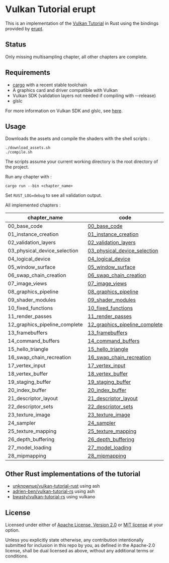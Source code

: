 # Vulkan Tutorial erupt

This is an implementation of the [Vulkan Tutorial](https://vulkan-tutorial.com) in Rust using the bindings provided
by [erupt](https://lib.rs/crates/erupt).

## Status

Only missing multisampling chapter, all other chapters are complete.

## Requirements

- [cargo](https://www.rust-lang.org/learn/get-started) with a recent stable toolchain
- A graphics card and driver compatible with Vulkan
- Vulkan SDK (validation layers not needed if compiling with --release)
- glslc

For more information on Vulkan SDK and glslc, see [here](https://vulkan-tutorial.com/Development_environment).

## Usage

Downloads the assets and compile the shaders with the shell scripts :

```shell
./download_assets.sh
./compile.sh
```

The scripts assume your current working directory is the root directory of the project.

Run any chapter with :

```shell
cargo run --bin <chapter_name>
```

Set `RUST_LOG=debug` to see all validation output.

All implemented chapters :

chapter_name | code | reference
-------------|------|----------
00_base_code | [00_base_code](src/bin/00_base_code) | [Link](https://vulkan-tutorial.com/Drawing_a_triangle/Setup/Base_code)
01_instance_creation | [01_instance_creation](src/bin/01_instance_creation) | [Link](https://vulkan-tutorial.com/Drawing_a_triangle/Setup/Instance)
02_validation_layers | [02_validation_layers](src/bin/02_validation_layers) | [Link](https://vulkan-tutorial.com/Drawing_a_triangle/Setup/Validation_layers)
03_physical_device_selection | [03_physical_device_selection](src/bin/03_physical_device_selection) | [Link](https://vulkan-tutorial.com/Drawing_a_triangle/Setup/Physical_devices_and_queue_families)
04_logical_device | [04_logical_device](src/bin/04_logical_device) | [Link](https://vulkan-tutorial.com/Drawing_a_triangle/Setup/Logical_device_and_queues)
05_window_surface | [05_window_surface](src/bin/05_window_surface) | [Link](https://vulkan-tutorial.com/Drawing_a_triangle/Presentation/Window_surface)
06_swap_chain_creation | [06_swap_chain_creation](src/bin/06_swap_chain_creation) | [Link](https://vulkan-tutorial.com/Drawing_a_triangle/Presentation/Swap_chain)
07_image_views | [07_image_views](src/bin/07_image_views) | [Link](https://vulkan-tutorial.com/Drawing_a_triangle/Presentation/Image_views)
08_graphics_pipeline | [08_graphics_pipeline](src/bin/08_graphics_pipeline) | [Link](https://vulkan-tutorial.com/Drawing_a_triangle/Graphics_pipeline_basics/Introduction)
09_shader_modules | [09_shader_modules](src/bin/09_shader_modules) | [Link](https://vulkan-tutorial.com/Drawing_a_triangle/Graphics_pipeline_basics/Shader_modules)
10_fixed_functions | [10_fixed_functions](src/bin/10_fixed_functions) | [Link](https://vulkan-tutorial.com/Drawing_a_triangle/Graphics_pipeline_basics/Fixed_functions)
11_render_passes | [11_render_passes](src/bin/11_render_passes) | [Link](https://vulkan-tutorial.com/Drawing_a_triangle/Graphics_pipeline_basics/Render_passes)
12_graphics_pipeline_complete | [12_graphics_pipeline_complete](src/bin/12_graphics_pipeline_complete) | [Link](https://vulkan-tutorial.com/Drawing_a_triangle/Graphics_pipeline_basics/Conclusion)
13_framebuffers | [13_framebuffers](src/bin/13_framebuffers) | [Link](https://vulkan-tutorial.com/Drawing_a_triangle/Drawing/Framebuffers)
14_command_buffers | [14_command_buffers](src/bin/14_command_buffers) | [Link](https://vulkan-tutorial.com/Drawing_a_triangle/Drawing/Command_buffers)
15_hello_triangle | [15_hello_triangle](src/bin/15_hello_triangle) | [Link](https://vulkan-tutorial.com/Drawing_a_triangle/Drawing/Rendering_and_presentation)
16_swap_chain_recreation | [16_swap_chain_recreation](src/bin/16_swap_chain_recreation) | [Link](https://vulkan-tutorial.com/Drawing_a_triangle/Swap_chain_recreation)
17_vertex_input | [17_vertex_input](src/bin/17_vertex_input) | [Link](https://vulkan-tutorial.com/Vertex_buffers/Vertex_input_description)
18_vertex_buffer | [18_vertex_buffer](src/bin/18_vertex_buffer) | [Link](https://vulkan-tutorial.com/Vertex_buffers/Vertex_buffer_creation)
19_staging_buffer | [19_staging_buffer](src/bin/19_staging_buffer) | [Link](https://vulkan-tutorial.com/Vertex_buffers/Staging_buffer)
20_index_buffer | [20_index_buffer](src/bin/20_index_buffer) | [Link](https://vulkan-tutorial.com/Vertex_buffers/Index_buffer)
21_descriptor_layout | [21_descriptor_layout](src/bin/21_descriptor_layout) | [Link](https://vulkan-tutorial.com/Uniform_buffers/Descriptor_layout_and_buffer)
22_descriptor_sets | [22_descriptor_sets](src/bin/22_descriptor_sets) | [Link](https://vulkan-tutorial.com/Uniform_buffers/Descriptor_pool_and_sets)
23_texture_image | [23_texture_image](src/bin/23_texture_image) | [Link](https://vulkan-tutorial.com/Texture_mapping/Images)
24_sampler | [24_sampler](src/bin/24_sampler) | [Link](https://vulkan-tutorial.com/Texture_mapping/Image_view_and_sampler)
25_texture_mapping | [25_texture_mapping](src/bin/25_texture_mapping) | [Link](https://vulkan-tutorial.com/Texture_mapping/Combined_image_sampler)
26_depth_buffering | [26_depth_buffering](src/bin/26_depth_buffering) | [Link](https://vulkan-tutorial.com/Depth_buffering)
27_model_loading | [27_model_loading](src/bin/27_model_loading) | [Link](https://vulkan-tutorial.com/Loading_models)
28_mipmapping | [28_mipmapping](src/bin/28_mipmapping) | [Link](https://vulkan-tutorial.com/Generating_Mipmaps)

## Other Rust implementations of the tutorial

- [unknownue/vulkan-tutorial-rust](https://github.com/unknownue/vulkan-tutorial-rust) using ash
- [adrien-ben/vulkan-tutorial-rs](https://github.com/adrien-ben/vulkan-tutorial-rs) using ash
- [bwasty/vulkan-tutorial-rs](https://github.com/bwasty/vulkan-tutorial-rs) using vulkano

## License

Licensed under either of [Apache License, Version 2.0](LICENSE-APACHE) or [MIT license](LICENSE-MIT) at your option.

Unless you explicitly state otherwise, any contribution intentionally submitted for inclusion in this repo by you, as
defined in the Apache-2.0 license, shall be dual licensed as above, without any additional terms or conditions.
